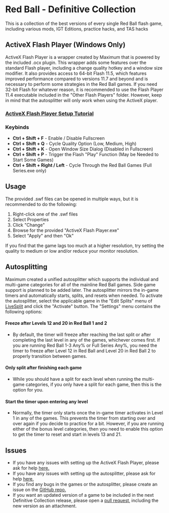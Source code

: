 # Red Ball - Definitive Collection

This is a collection of the best versions of every single Red Ball flash game, including various mods, IGT Editions, practice hacks, and TAS hacks

## ActiveX Flash Player (Windows Only)
ActiveX Flash Player is a wrapper created by Maximum that is powered by the included .ocx plugin. This wrapper adds some features over the standard Flash player, including a change quality hotkey and a window size modifier. It also provides access to 64-bit Flash 11.5, which features improved performance compared to versions 11.7 and beyond and is necessary to perform some strategies in the Red Ball games. If you need 32-bit Flash for whatever reason, it is recommended to use the Flash Player 11.4 executable included in the "Other Flash Players" folder. However, keep in mind that the autosplitter will only work when using the ActiveX player.
### [ActiveX Flash Player Setup Tutorial](https://youtu.be/fEYReWZnD-E)

### Keybinds
- **Ctrl + Shift + F** - Enable / Disable Fullscreen
- **Ctrl + Shift + Q** - Cycle Quality Option (Low, Medium, High)
- **Ctrl + Shift + K** - Open Window Size Dialog (Disabled in Fullscreen)
- **Ctrl + Shift + P** - Trigger the Flash "Play" Function (May be Needed to Start Some Games)
- **Ctrl + Shift + Right / Left** - Cycle Through the Red Ball Games (Full Series.exe only)

## Usage
The provided .swf files can be opened in multiple ways, but it is recommended to do the following:

1. Right-click one of the .swf files
2. Select Properties
3. Click "Change"
4. Browse for the provided "ActiveX Flash Player.exe"
5. Select "Apply" and then "Ok"

If you find that the game lags too much at a higher resolution, try setting the quality to medium or low and/or reduce your monitor resolution.


## Autosplitting
Maximum created a unified autosplitter which supports the individual and multi-game categories for all of the mainline Red Ball games. Side game support is planned to be added later. The autosplitter mirrors the in-game timers and automatically starts, splits, and resets when needed. To activate the autosplitter, select the applicable game in the "Edit Splits" menu of [LiveSplit](https://livesplit.org/downloads/) and click the "Activate" button. The "Settings" menu contains the following options:

#### Freeze after Levels 12 and 20 in Red Ball 1 and 2
- By default, the timer will freeze after reaching the last split or after completing the last level in any of the games, whichever comes first. If you are running Red Ball 1-3 Any% or Full Series Any%, you need the timer to freeze after Level 12 in Red Ball and Level 20 in Red Ball 2 to properly transition between games.
#### Only split after finishing each game
- While you should have a split for each level when running the multi-game categories, if you only have a split for each game, then this is the option for you.
#### Start the timer upon entering any level
- Normally, the timer only starts once the in-game timer activates in Level 1 in any of the games. This prevents the timer from starting over and over again if you decide to practice for a bit. However, if you are running either of the bonus level categories, then you need to enable this option to get the timer to reset and start in levels 13 and 21.

## Issues
- If you have any issues with setting up the ActiveX Flash Player, please ask for help [here.](https://discord.com/channels/669649577846243328/1241932927257018439)
- If you have any issues with setting up the autosplitter, please ask for help [here.](https://discord.com/channels/669649577846243328/1241932927257018439)
- If you find any bugs in the games or the autosplitter, please create an issue on the [GitHub repo.](https://github.com/ItsMaximum/Red-Ball-Definitive-Collection/issues)
- If you want an updated version of a game to be included in the next Definitive Collection release, please open a [pull request](https://github.com/ItsMaximum/Red-Ball-Definitive-Collection/pulls), including the new version as an attachment.